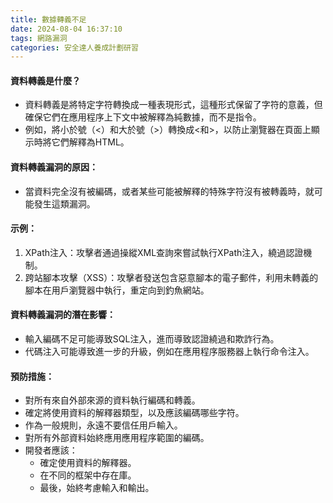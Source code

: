 ```yaml
---
title: 數據轉義不足
date: 2024-08-04 16:37:10
tags: 網路漏洞
categories: 安全達人養成計劃研習
---
```

#### 資料轉義是什麼？
- 資料轉義是將特定字符轉換成一種表現形式，這種形式保留了字符的意義，但確保它們在應用程序上下文中被解釋為純數據，而不是指令。
- 例如，將小於號（<）和大於號（>）轉換成<和>，以防止瀏覽器在頁面上顯示時將它們解釋為HTML。
#### 資料轉義漏洞的原因：
- 當資料完全沒有被編碼，或者某些可能被解釋的特殊字符沒有被轉義時，就可能發生這類漏洞。
#### 示例：
1. XPath注入：攻擊者通過操縱XML查詢來嘗試執行XPath注入，繞過認證機制。
2. 跨站腳本攻擊（XSS）：攻擊者發送包含惡意腳本的電子郵件，利用未轉義的腳本在用戶瀏覽器中執行，重定向到釣魚網站。
#### 資料轉義漏洞的潛在影響：
- 輸入編碼不足可能導致SQL注入，進而導致認證繞過和欺詐行為。
- 代碼注入可能導致進一步的升級，例如在應用程序服務器上執行命令注入。
#### 預防措施：
- 對所有來自外部來源的資料執行編碼和轉義。
- 確定將使用資料的解釋器類型，以及應該編碼哪些字符。
- 作為一般規則，永遠不要信任用戶輸入。
- 對所有外部資料始終應用應用程序範圍的編碼。
- 開發者應該：
	- 確定使用資料的解釋器。
	- 在不同的框架中存在庫。
	- 最後，始終考慮輸入和輸出。
